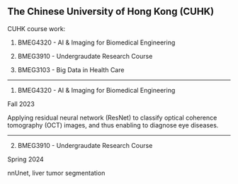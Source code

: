 The Chinese University of Hong Kong (CUHK)
---

CUHK course work:  

1) BMEG4320 - AI & Imaging for Biomedical Engineering  

2) BMEG3910 - Undergraudate Research Course  

3) BMEG3103 - Big Data in Health Care

---
1) BMEG4320 - AI & Imaging for Biomedical Engineering

Fall 2023

Applying residual neural network (ResNet) to classify optical coherence tomography (OCT) images, and thus enabling to diagnose eye diseases.

---
2) BMEG3910 - Undergraudate Research Course  

Spring 2024

nnUnet, liver tumor segmentation
